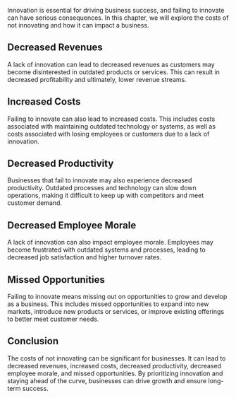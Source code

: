 
Innovation is essential for driving business success, and failing to innovate can have serious consequences. In this chapter, we will explore the costs of not innovating and how it can impact a business.

Decreased Revenues
------------------

A lack of innovation can lead to decreased revenues as customers may become disinterested in outdated products or services. This can result in decreased profitability and ultimately, lower revenue streams.

Increased Costs
---------------

Failing to innovate can also lead to increased costs. This includes costs associated with maintaining outdated technology or systems, as well as costs associated with losing employees or customers due to a lack of innovation.

Decreased Productivity
----------------------

Businesses that fail to innovate may also experience decreased productivity. Outdated processes and technology can slow down operations, making it difficult to keep up with competitors and meet customer demand.

Decreased Employee Morale
-------------------------

A lack of innovation can also impact employee morale. Employees may become frustrated with outdated systems and processes, leading to decreased job satisfaction and higher turnover rates.

Missed Opportunities
--------------------

Failing to innovate means missing out on opportunities to grow and develop as a business. This includes missed opportunities to expand into new markets, introduce new products or services, or improve existing offerings to better meet customer needs.

Conclusion
----------

The costs of not innovating can be significant for businesses. It can lead to decreased revenues, increased costs, decreased productivity, decreased employee morale, and missed opportunities. By prioritizing innovation and staying ahead of the curve, businesses can drive growth and ensure long-term success.


